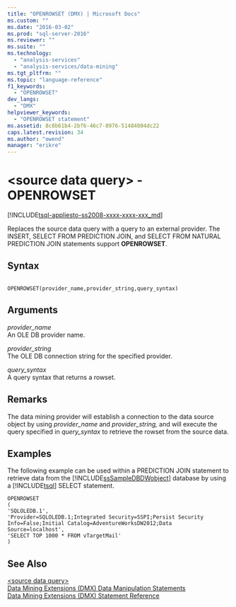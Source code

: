 ```yaml
---
title: "OPENROWSET (DMX) | Microsoft Docs"
ms.custom: ""
ms.date: "2016-03-02"
ms.prod: "sql-server-2016"
ms.reviewer: ""
ms.suite: ""
ms.technology: 
  - "analysis-services"
  - "analysis-services/data-mining"
ms.tgt_pltfrm: ""
ms.topic: "language-reference"
f1_keywords: 
  - "OPENROWSET"
dev_langs: 
  - "DMX"
helpviewer_keywords: 
  - "OPENROWSET statement"
ms.assetid: 8c8b61b4-2bf6-46c7-8976-51484004dc22
caps.latest.revision: 34
ms.author: "owend"
manager: "erikre"
---
```

# &lt;source data query&gt; - OPENROWSET
[!INCLUDE[tsql-appliesto-ss2008-xxxx-xxxx-xxx_md](../a9retired/includes/tsql-appliesto-ss2008-xxxx-xxxx-xxx-md.md)]

  Replaces the source data query with a query to an external provider. The INSERT, SELECT FROM PREDICTION JOIN, and SELECT FROM NATURAL PREDICTION JOIN statements support **OPENROWSET**.  
  
## Syntax  
  
```  
  
OPENROWSET(provider_name,provider_string,query_syntax)  
```  
  
## Arguments  
 *provider_name*  
 An OLE DB provider name.  
  
 *provider_string*  
 The OLE DB connection string for the specified provider.  
  
 *query_syntax*  
 A query syntax that returns a rowset.  
  
## Remarks  
 The data mining provider will establish a connection to the data source object by using *provider_name* and *provider_string,* and will execute the query specified in *query_syntax* to retrieve the rowset from the source data.  
  
## Examples  
 The following example can be used within a PREDICTION JOIN statement to retrieve data from the [!INCLUDE[ssSampleDBDWobject](../a9notintoc/includes/sssampledbdwobject-md.md)] database by using a [!INCLUDE[tsql](../a9notintoc/includes/tsql-md.md)] SELECT statement.  
  
```  
OPENROWSET  
(  
'SQLOLEDB.1',  
'Provider=SQLOLEDB.1;Integrated Security=SSPI;Persist Security     Info=False;Initial Catalog=AdventureWorksDW2012;Data Source=localhost',  
'SELECT TOP 1000 * FROM vTargetMail'  
)  
```  
  
## See Also  
 [&#60;source data query&#62;](../dmx/source-data-query.md)   
 [Data Mining Extensions &#40;DMX&#41; Data Manipulation Statements](../dmx/dmx-statements-data-manipulation.md)   
 [Data Mining Extensions &#40;DMX&#41; Statement Reference](../dmx/data-mining-extensions-dmx-statements.md)  
  
  